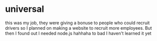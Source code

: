 # universal
this was my job, they were giving a bonuse to people who could recruit drivers so I planned on making a website to recruit more employees. But then I found out I needed node.js
hahhaha to bad I haven't learned it yet
